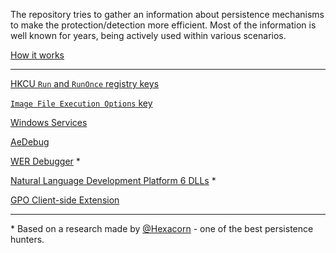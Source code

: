 The repository tries to gather an information about persistence mechanisms to make the protection/detection more efficient. Most of the information is well known for years, being actively used within various scenarios. 

[How it works](HowItWorks.md)

* * *

[HKCU `Run` and `RunOnce` registry keys](Data/run.md) 

<!-- [HKLM `Run` and `RunOnce` registry keys](Data/runonce.md) -->

[`Image File Execution Options` key](Data/ifeo.md) 

[Windows Services](Data/services.md) 

[AeDebug](Data/aedebug.md)

[WER Debugger](Data/wer_debugger.md) *

[Natural Language Development Platform 6 DLLs](Data/naturallanguage6.md) *

[GPO Client-side Extension](Data/gpoextension.md)

* * *

\* Based on a research made by [@Hexacorn](https://twitter.com/Hexacorn) - one of the best persistence hunters.
